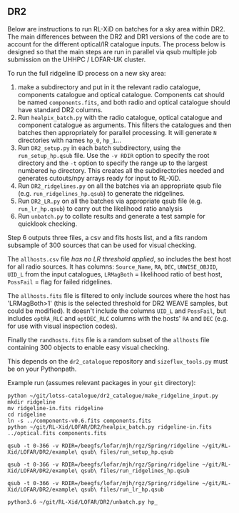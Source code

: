 DR2
---

Below are instructions to run RL-XiD on batches for a sky area within
DR2. The main differences between the DR2 and DR1 versions of the code
are to account for the different optical/IR catalogue inputs. The
process below is designed so that the main steps are run in parallel
via qsub multiple job submission on the UHHPC / LOFAR-UK cluster.

To run the full ridgeline ID process on a new sky area:

1. make a subdirectory and put in it the relevant radio catalogue,
   components catalogue and optical catalogue. Components cat should
   be named `components.fits`, and both radio and optical catalogue
   should have standard DR2 columns.
2. Run `healpix_batch.py` with the radio catalogue, optical catalogue
   and component catalogue as arguments. This filters the catalogues
   and then batches then appropriately for parallel processing. It
   will generate `N` directories with names `hp_0`, `hp_1`... 
3. Run `DR2_setup.py` in each batch subdirectory, using the
   `run_setup_hp.qsub` file. Use the `-v RDIR` option to specify the
   root directory and the `-t` option to specify the range up to the
   largest numbered `hp` directory. This creates all the subdirectories
   needed and generates cutouts/npy arrays ready for input to RL-XiD.
4. Run `DR2_ridgelines.py` on all the batches via an appropriate qsub
   file (e.g. `run_ridgelines_hp.qsub`) to generate the ridgelines.
5. Run `DR2_LR.py` on all the batches via appropriate qsub file
   (e.g. `run_lr_hp.qsub`) to carry out the likelihood ratio analysis
6. Run `unbatch.py` to collate results and generate a test sample for
   quicklook checking.

Step 6 outputs three files, a csv and fits hosts list, and a fits
random subsample of 300 sources that can be used for visual checking.

The `allhosts.csv` file *has no LR threshold applied*, so includes the
best host for all radio sources. It has columns: `Source_Name`, `RA`,
`DEC`, `UNWISE_OBJID`, `UID_L` from the input catalogues, `LRMagBoth` =
likelihood ratio of best host, `PossFail` = flag for failed ridgelines.

The `allhosts.fits` file is filtered to only include sources where the host has 'LRMagBoth>1' (this is the selected threshold for DR2 WEAVE samples, but could be modified). It doesn't include the columns `UID_L` and `PossFail`, but includes `optRA_RLC` and `optDEC_RLC` columns with the hosts' `RA` and `DEC` (e.g. for use with visual inspection codes).

Finally the `randhosts.fits` file is a random subset of the `allhosts` file containing 300 objects to enable easy visual checking. 

This depends on the `dr2_catalogue` repository and `sizeflux_tools.py` must be on your Pythonpath.

Example run (assumes relevant packages in your `git` directory):

```
python ~/git/lotss-catalogue/dr2_catalogue/make_ridgeline_input.py
mkdir ridgeline
mv ridgeline-in.fits ridgeline
cd ridgeline
ln -s ../components-v0.6.fits components.fits
python ~/git/RL-Xid/LOFAR/DR2/healpix_batch.py ridgeline-in.fits ../optical.fits components.fits

qsub -t 0-366 -v RDIR=/beegfs/lofar/mjh/rgz/Spring/ridgeline ~/git/RL-Xid/LOFAR/DR2/example\ qsub\ files/run_setup_hp.qsub

qsub -t 0-366 -v RDIR=/beegfs/lofar/mjh/rgz/Spring/ridgeline ~/git/RL-Xid/LOFAR/DR2/example\ qsub\ files/run_ridgelines_hp.qsub

qsub -t 0-366 -v RDIR=/beegfs/lofar/mjh/rgz/Spring/ridgeline ~/git/RL-Xid/LOFAR/DR2/example\ qsub\ files/run_lr_hp.qsub

python3.6 ~/git/RL-Xid/LOFAR/DR2/unbatch.py hp_ 
```

